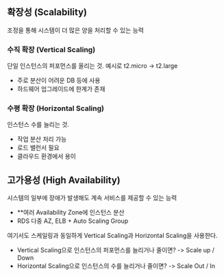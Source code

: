 
## 확장성 (Scalability)

조정을 통해 시스템이 더 많은 양을 처리할 수 있는 능력

### 수직 확장 (Vertical Scaling)
단일 인스턴스의 퍼포먼스를 올리는 것. 예시로 t2.micro → t2.large
- 주로 분산이 어려운 DB 등에 사용
- 하드웨어 업그레이드에 한계가 존재

### 수평 확장 (Horizontal Scaling)
인스턴스 수를 늘리는 것.
- 작업 분산 처리 가능
- 로드 밸런서 필요
- 클라우드 환경에서 용이        

## 고가용성 (High Availability)

시스템의 일부에 장애가 발생해도 계속 서비스를 제공할 수 있는 능력 
- **여러 Availability Zone에 인스턴스 분산
- RDS 다중 AZ, ELB + Auto Scaling Group

여기서도 스케일링과 동일하게 Vertical Scaling과 Horizontal Scaling을 사용한다.
- Vertical Scaling으로 인스턴스의 퍼포먼스를 늘리거나 줄이면?
  -> Scale up / Down
- Horizontal Scaling으로 인스턴스의 수를 늘리거나 줄이면?
  -> Scale Out / In
